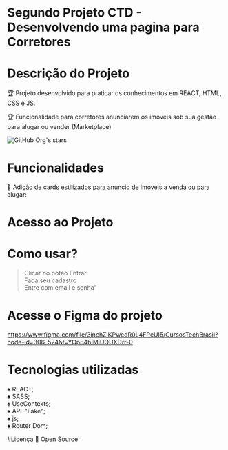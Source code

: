 # Segundo Projeto CTD - Desenvolvendo uma pagina para Corretores

# Descrição do Projeto
:trophy: Projeto desenvolvido para praticar os conhecimentos em REACT, HTML, CSS e JS.

:trophy: Funcionalidade para corretores anunciarem os imoveis sob sua gestão para alugar ou vender (Marketplace)

![GitHub Org's stars](https://img.shields.io/github/stars/camilafernanda?style=social)

# Funcionalidades
:rocket: Adição de cards estilizados para anuncio de imoveis a venda ou para alugar:

# Acesso ao Projeto


# Como usar?
>Clicar no botão Entrar<br>
>Faca seu cadastro<br>
>Entre com email e senha"<br>

# Acesse o Figma do projeto
https://www.figma.com/file/3inchZiKPwcdR0L4FPeUI5/CursosTechBrasil?node-id=306-524&t=YOp84hIMiUOUXDrr-0

# Tecnologias utilizadas

:spades: REACT;<br>
:spades: SASS;<br>
:spades: UseContexts;<br>
:spades: API-"Fake";<br>
:spades: js;<br>
:spades: Router Dom;<br>

#Licença
:file_folder: Open Source
